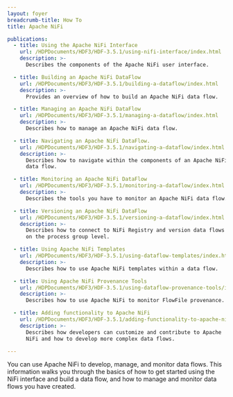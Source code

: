 ```yaml
---
layout: foyer
breadcrumb-title: How To
title: Apache NiFi

publications:
  - title: Using the Apache NiFi Interface
    url: /HDPDocuments/HDF3/HDF-3.5.1/using-nifi-interface/index.html
    description: >-
      Describes the components of the Apache NiFi user interface.

  - title: Building an Apache NiFi DataFlow
    url: /HDPDocuments/HDF3/HDF-3.5.1/building-a-dataflow/index.html
    description: >-
      Provides an overview of how to build an Apache NiFi data flow.

  - title: Managing an Apache NiFi DataFlow
    url: /HDPDocuments/HDF3/HDF-3.5.1/managing-a-dataflow/index.html
    description: >-
      Describes how to manage an Apache NiFi data flow.

  - title: Navigating an Apache NiFi DataFlow.
    url: /HDPDocuments/HDF3/HDF-3.5.1/navigating-a-dataflow/index.html
    description: >-
      Describes how to navigate within the components of an Apache NiFi
      data flow.

  - title: Monitoring an Apache NiFi DataFlow
    url: /HDPDocuments/HDF3/HDF-3.5.1/monitoring-a-dataflow/index.html
    description: >-
      Describes the tools you have to monitor an Apache NiFi data flow.

  - title: Versioning an Apache NiFi DataFlow
    url: /HDPDocuments/HDF3/HDF-3.5.1/versioning-a-dataflow/index.html
    description: >-
      Describes how to connect to NiFi Registry and version data flows
      on the process group level.

  - title: Using Apache NiFi Templates
    url: /HDPDocuments/HDF3/HDF-3.5.1/using-dataflow-templates/index.html
    description: >-
      Describes how to use Apache NiFi templates within a data flow.

  - title: Using Apache NiFi Provenance Tools
    url: /HDPDocuments/HDF3/HDF-3.5.1/using-dataflow-provenance-tools/index.html
    description: >-
      Describes how to use Apache NiFi to monitor FlowFile provenance.

  - title: Adding functionality to Apache NiFi
    url: /HDPDocuments/HDF3/HDF-3.5.1/adding-functionality-to-apache-nifi/index.html
    description: >-
      Describes how developers can customize and contribute to Apache
      NiFi and how to develop more complex data flows.

---
```


You can use Apache NiFi to develop, manage, and monitor data flows. This
information walks you through the basics of how to get started using the
NiFi interface and build a data flow, and how to manage and monitor data
flows you have created.
